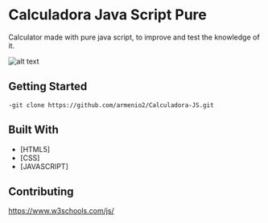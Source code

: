 # Calculadora Java Script Pure

Calculator made with pure java script, to improve and test the knowledge of it.

![alt text](https://i.imgur.com/mwp2x3P.png)

## Getting Started

```
-git clone https://github.com/armenio2/Calculadora-JS.git
```

## Built With

* [HTML5]
* [CSS]
* [JAVASCRIPT]

## Contributing

https://www.w3schools.com/js/


